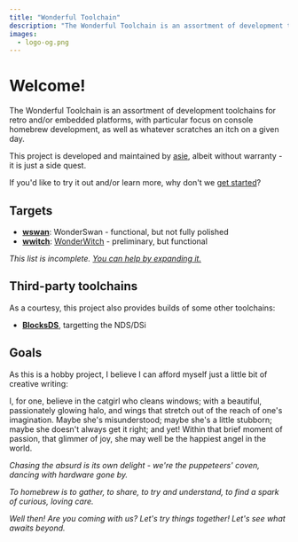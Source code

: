 ```yaml
---
title: "Wonderful Toolchain"
description: "The Wonderful Toolchain is an assortment of development toolchains for retro and/or embedded platforms."
images:
  - logo-og.png
---
```


# Welcome!

The Wonderful Toolchain is an assortment of development toolchains for retro and/or embedded platforms, with particular focus on console homebrew development,
as well as whatever scratches an itch on a given day.

This project is developed and maintained by [asie](https://asie.pl/), albeit without warranty - it is just a side quest.

If you'd like to try it out and/or learn more, why don't we [get started](/docs/getting-started)?

## Targets

* **[wswan](/docs/target/wswan)**: WonderSwan - functional, but not fully polished
* **[wwitch](/docs/target/wswan#wonderwitch)**: [WonderWitch](http://wonderwitch.qute.co.jp/) - preliminary, but functional

*This list is incomplete. [You can help by expanding it.](https://github.com/WonderfulToolchain)*

## Third-party toolchains

As a courtesy, this project also provides builds of some other toolchains:

* **[BlocksDS](https://github.com/blocksds/sdk)**, targetting the NDS/DSi

## Goals

As this is a hobby project, I believe I can afford myself just a little bit of creative writing:

I, for one, believe in the catgirl who cleans windows; with a beautiful, passionately glowing halo,
and wings that stretch out of the reach of one's imagination. Maybe she's misunderstood; maybe she's
a little stubborn; maybe she doesn't always get it right; and yet! Within that brief
moment of passion, that glimmer of joy, she may well be the happiest angel in the world.

*Chasing the absurd is its own delight - we're the puppeteers' coven, dancing with hardware gone by.*

*To homebrew is to gather, to share, to try and understand, to find a spark of curious, loving care.*

*Well then! Are you coming with us? Let's try things together! Let's see what awaits beyond.*
